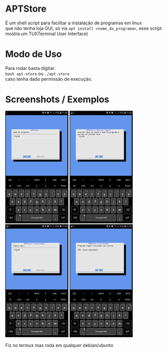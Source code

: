 # APTStore

É um shell script para facilitar a instalação de programas em linux<br> que não tenha loja GUI, só via `apt install <nome_do_programa>`, esse script mostra um TUI(Terminal User Interface)

# Modo de Uso
Para rodar basta digitar: <br> `bash apt-store` ou `./apt-store` <br>
caso tenha dado permissão de execução.

# Screenshots / Exemplos
<img src="exemplos/Screenshot_20230405-172847_Termux.jpg" width="200">
<img src="exemplos/Screenshot_20230405-172851_Termux.jpg" width="200">
<img src="exemplos/Screenshot_20230405-172902_Termux.jpg" width="200">
<img src="exemplos/Screenshot_20230405-172905_Termux.jpg" width="200">

   Fiz no termux mas roda em qualquer debian/ubunto
